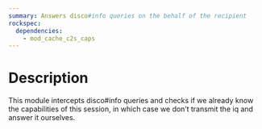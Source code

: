 ```yaml
---
summary: Answers disco#info queries on the behalf of the recipient
rockspec:
  dependencies:
    - mod_cache_c2s_caps
---
```


Description
===========

This module intercepts disco#info queries and checks if we already know the
capabilities of this session, in which case we don’t transmit the iq and answer
it ourselves.
